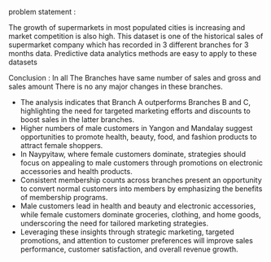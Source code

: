 problem statement :

The growth of supermarkets in most populated cities is increasing and market 
competition is also high. This dataset is one of the historical sales of supermarket 
company which has recorded in 3 different branches for 3 months data. Predictive 
data analytics methods are easy to apply to these datasets

Conclusion :
In all The Branches have same number of sales and gross and sales amount There is no any major changes in these branches.
* The analysis indicates that Branch A outperforms Branches B and C, highlighting the need for targeted marketing efforts and discounts to boost sales    in the latter branches.
* Higher numbers of male customers in Yangon and Mandalay suggest opportunities to promote health, beauty, food, and fashion products to attract female   shoppers.
* In Naypyitaw, where female customers dominate, strategies should focus on appealing to male customers through promotions on electronic accessories      and health products.
* Consistent membership counts across branches present an opportunity to convert normal customers into members by emphasizing the benefits of        membership programs.
* Male customers lead in health and beauty and electronic accessories, while female customers dominate groceries, clothing, and home goods, underscoring the need for tailored marketing strategies.
* Leveraging these insights through strategic marketing, targeted promotions, and attention to customer preferences will improve sales performance, customer satisfaction, and overall revenue growth.
